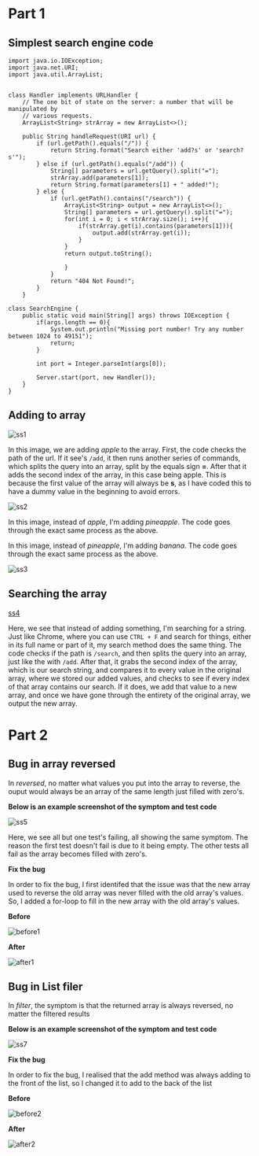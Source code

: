 # Part 1

## Simplest search engine code

```
import java.io.IOException;
import java.net.URI;
import java.util.ArrayList;


class Handler implements URLHandler {
    // The one bit of state on the server: a number that will be manipulated by
    // various requests.
    ArrayList<String> strArray = new ArrayList<>();

    public String handleRequest(URI url) {
        if (url.getPath().equals("/")) {
            return String.format("Search either 'add?s' or 'search?s'");
        } else if (url.getPath().equals("/add")) {
            String[] parameters = url.getQuery().split("=");
            strArray.add(parameters[1]);
            return String.format(parameters[1] + " added!");
        } else {
            if (url.getPath().contains("/search")) {
                ArrayList<String> output = new ArrayList<>();
                String[] parameters = url.getQuery().split("=");
                for(int i = 0; i < strArray.size(); i++){
                    if(strArray.get(i).contains(parameters[1])){
                        output.add(strArray.get(i));
                    }
                }
                return output.toString();
                
                }
            }
            return "404 Not Found!";
        }
    }

class SearchEngine {
    public static void main(String[] args) throws IOException {
        if(args.length == 0){
            System.out.println("Missing port number! Try any number between 1024 to 49151");
            return;
        }

        int port = Integer.parseInt(args[0]); 

        Server.start(port, new Handler());
    }
}
```

## Adding to array
![ss1](https://user-images.githubusercontent.com/53220531/195718773-50d8dccc-86a3-4724-9601-83795b9aadcb.png)

In this image, we are adding _apple_ to the array. First, the code checks the path of the url. If it see's `/add`, it then runs another series of commands, which splits the query into an array, split by the equals sign **=**. After that it adds the second index of the array, in this case being apple. This is because the first value of the array will always be **s**, as I have coded this to have a dummy value in the beginning to avoid errors.

![ss2](https://user-images.githubusercontent.com/53220531/195718793-97cff673-68e0-418e-a0fe-2c5498e63347.png)

In this image, instead of _apple_, I'm adding _pineapple_. The code goes through the exact same process as the above.

In this image, instead of _pineapple_, I'm adding _banana_. The code goes through the exact same process as the above.

![ss3](https://user-images.githubusercontent.com/53220531/195718832-4015913a-49c9-4906-9664-782282d7b732.png)

## Searching the array

[ss4](https://user-images.githubusercontent.com/53220531/195718865-a94994e8-0284-4b2a-9276-83319d2c2ac3.png)

Here, we see that instead of adding something, I'm searching for a string. Just like Chrome, where you can use `CTRL + F` and search for things, either in its full name or part of it, my search method does the same thing. The code checks if the path is `/search`, and then splits the query into an array, just like the with `/add`. After that, it grabs the second index of the array, which is our search string, and compares it to every value in the original array, where we stored our added values, and checks to see if every index of that array contains our search. If it does, we add that value to a new array, and once we have gone through the entirety of the original array, we output the new array.




# Part 2

## Bug in array reversed

In _reversed_, no matter what values you put into the array to reverse, the ouput would always be an array of the same length just filled with zero's.

**Below is an example screenshot of the symptom and test code**

![ss5](https://user-images.githubusercontent.com/53220531/195718909-fbd9c831-2c6f-4992-8310-4b350ba25551.png)

Here, we see all but one test's failing, all showing the same symptom. The reason the first test doesn't fail is due to it being empty. The other tests all fail as the array becomes filled with zero's.

**Fix the bug**

In order to fix the bug, I first identifed that the issue was that the new array used to reverse the old array was never filled with the old array's values. So, I added a for-loop to fill in the new array with the old array's values.

**Before**

![before1](https://user-images.githubusercontent.com/53220531/195718921-d1419b3e-bda4-4a5b-a5b9-0b66daafcda7.png)

**After**

![after1](https://user-images.githubusercontent.com/53220531/195718959-6ca3b347-86c6-48a5-ba0b-3fb9d2d4b46f.png)

## Bug in List filer

In _filter_, the symptom is that the returned array is always reversed, no matter the filtered results

**Below is an example screenshot of the symptom and test code**

![ss7](https://user-images.githubusercontent.com/53220531/195718985-80d9adc6-0b23-4add-bb31-b29f1ec83590.png)

**Fix the bug**

In order to fix the bug, I realised that the add method was always adding to the front of the list, so I changed it to add to the back of the list

**Before**

![before2](https://user-images.githubusercontent.com/53220531/195719008-97789298-1aca-4af6-a2ff-c5d548bd419d.png)

**After**

![after2](https://user-images.githubusercontent.com/53220531/195719021-c7132e31-e0e0-43e2-a4ba-d23b1be04cb1.png)

